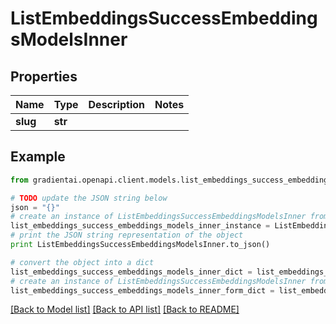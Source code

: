 # ListEmbeddingsSuccessEmbeddingsModelsInner


## Properties
Name | Type | Description | Notes
------------ | ------------- | ------------- | -------------
**slug** | **str** |  | 

## Example

```python
from gradientai.openapi.client.models.list_embeddings_success_embeddings_models_inner import ListEmbeddingsSuccessEmbeddingsModelsInner

# TODO update the JSON string below
json = "{}"
# create an instance of ListEmbeddingsSuccessEmbeddingsModelsInner from a JSON string
list_embeddings_success_embeddings_models_inner_instance = ListEmbeddingsSuccessEmbeddingsModelsInner.from_json(json)
# print the JSON string representation of the object
print ListEmbeddingsSuccessEmbeddingsModelsInner.to_json()

# convert the object into a dict
list_embeddings_success_embeddings_models_inner_dict = list_embeddings_success_embeddings_models_inner_instance.to_dict()
# create an instance of ListEmbeddingsSuccessEmbeddingsModelsInner from a dict
list_embeddings_success_embeddings_models_inner_form_dict = list_embeddings_success_embeddings_models_inner.from_dict(list_embeddings_success_embeddings_models_inner_dict)
```
[[Back to Model list]](../README.md#documentation-for-models) [[Back to API list]](../README.md#documentation-for-api-endpoints) [[Back to README]](../README.md)


